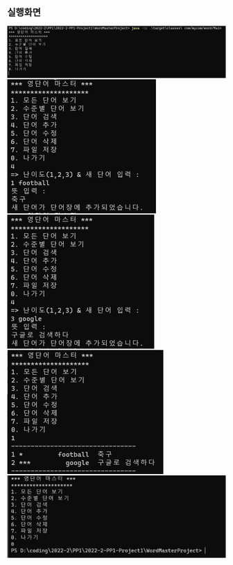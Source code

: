## 실행화면

<img src="./screenshot/PP1_Project1_screenshot1.png">
<img src="./screenshot/PP1_Project1_screenshot2.png">
<img src="./screenshot/PP1_Project1_screenshot3.png">
<img src="./screenshot/PP1_Project1_screenshot4.png">
<img src="./screenshot/PP1_Project1_screenshot5.png">
